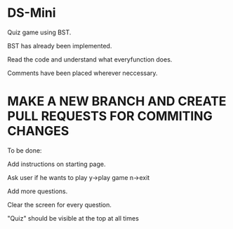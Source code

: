 # DS-Mini
Quiz game using BST.

BST has already been implemented.

Read the code and understand what everyfunction does. 

Comments have been placed wherever neccessary.


# MAKE A NEW BRANCH AND CREATE PULL REQUESTS FOR COMMITING CHANGES

To be done:

Add instructions on starting page.

Ask user if he wants to play y->play game n->exit

Add more questions.

Clear the screen for every question.

"Quiz" should be visible at the top at all times

